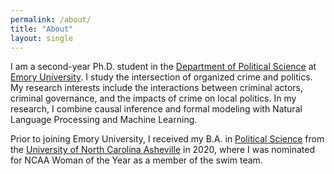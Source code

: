 ```yaml
---
permalink: /about/
title: "About"
layout: single
---
```




I am a second-year Ph.D. student in the [Department of Political Science](http://polisci.emory.edu/home/index.html) at [Emory University](https://www.emory.edu/home/index.html). I study the intersection of organized crime and politics. 
My research interests include the interactions between criminal actors, criminal governance, and the impacts of crime on local politics.
In my research, I combine causal inference and formal modeling with Natural Language Processing and Machine Learning.

Prior to joining Emory University, I received my B.A. in [Political Science](https://politicalscience.unca.edu/) from the [University of North Carolina Asheville](https://www.unca.edu/) in 2020, where I was nominated for NCAA Woman of the Year as a member of the swim team.

<!-- ---
layout: splash
permalink: /about/
hidden: true
header:
  overlay_color: "#5e616c"
  overlay_image: /assets/images/snow-flatirons.jpg
  actions:
    - label: "<i class='fas fa-download'></i> Install now"
      url: "/docs/quick-start-guide/"
excerpt: >
  A flexible two-column Jekyll theme. Perfect for building personal sites, blogs, and portfolios.<br />
  <small><a href="https://github.com/mmistakes/minimal-mistakes/releases/tag/4.24.0">Latest release v4.24.0</a></small>
feature_row:
  - image_path: /assets/images/snow-flatirons.jpg
    alt: "about"
    title: "About"
    excerpt: "Everything from the menus, sidebars, comments, and more can be configured or set with YAML Front Matter."
    url: "/docs/configuration/"
    btn_class: "btn--primary"
    btn_label: "Learn more"   
--- -->

<!-- {% include feature_row %} -->





